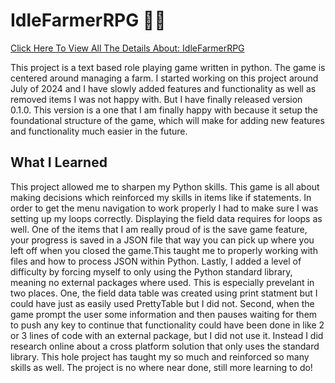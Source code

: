 # IdleFarmerRPG 🚜🌽
[Click Here To View All The Details About: IdleFarmerRPG](https://github.com/mr-misa/IdleFarmerRPG)

This project is a text based role playing game written in python. The game is centered around managing a farm. I started working on this project around July of 2024 and I have slowly added features and functionality as well as removed items I was not happy with. But I have finally released version 0.1.0. This version is a one that I am finally happy with because it setup the foundational structure of the game, which will make for adding new features and functionality much easier in the future. 

## What I Learned
This project allowed me to sharpen my Python skills. This game is all about making decisions which reinforced my skills in items like if statements. In order to get the menu navigation to work properly I had to make sure I was setting up my loops correctly. Displaying the field data requires for loops as well. One of the items that I am really proud of is the save game feature, your progress is saved in a JSON file that way you can pick up where you left off when you closed the game.This taught me to properly working with files and how to process JSON within Python. Lastly, I added a level of difficulty by forcing myself to only using the Python standard library, meaning no external packages where used. This is especially prevelant in two places. One, the field data table was created using print statment but I could have just as easily used PrettyTable but I did not. Second, when the game prompt the user some information and then pauses waiting for them to push any key to continue that functionality could have been done in like 2 or 3 lines of code with an external package, but I did not use it. Instead I did research online about a cross platform solution that only uses the standard library. This hole project has taught my so much and reinforced so many skills as well. The project is no where near done, still more learning to do!
